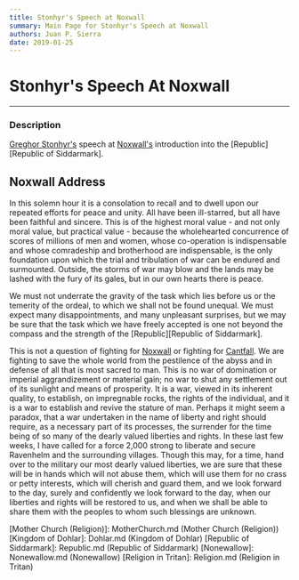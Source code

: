 ```yaml
---
title: Stonhyr's Speech at Noxwall
summary: Main Page for Stonhyr's Speech at Noxwall
authors: Juan P. Sierra
date: 2019-01-25
---
```


# Stonhyr's Speech At Noxwall

-----


### Description

[Greghor Stonhyr's][Greghor Stonhyr] speech at [Noxwall's][Noxwall] introduction into the [Republic][Republic of Siddarmark].


## Noxwall Address

In this solemn hour it is a consolation to recall and to dwell upon our repeated efforts for peace and unity. All have been ill-starred, but all have been faithful and sincere. This is of the highest moral value - and not only moral value, but practical value - because the wholehearted concurrence of scores of millions of men and women, whose co-operation is indispensable and whose comradeship and brotherhood are indispensable, is the only foundation upon which the trial and tribulation of war can be endured and surmounted. Outside, the storms of war may blow and the lands may be lashed with the fury of its gales, but in our own hearts there is peace.

We must not underrate the gravity of the task which lies before us or the temerity of the ordeal, to which we shall not be found unequal. We must expect many disappointments, and many unpleasant surprises, but we may be sure that the task which we have freely accepted is one not beyond the compass and the strength of the [Republic][Republic of Siddarmark].

This is not a question of fighting for [Noxwall][Noxwall] or fighting for [Cantfall][Cantfall]. We are fighting to save the whole world from the pestilence of the abyss and in defense of all that is most sacred to man. This is no war of domination or imperial aggrandizement or material gain; no war to shut any settlement out of its sunlight and means of prosperity. It is a war, viewed  in its inherent quality, to establish, on impregnable rocks, the rights of the individual, and it is a war to establish and revive the stature of man. Perhaps it might seem a paradox, that a war undertaken in the name of liberty and right should require, as  a necessary part of its processes, the surrender for the time being of so many of the dearly valued liberties and rights. In these last few weeks, I have called for a force 2,000 strong to liberate and secure Ravenhelm and the surrounding villages. Though this may, for a time, hand over to the military our most dearly valued liberties, we are sure that these will be in hands which will not abuse them, which will use them for no crass or petty interests, which will cherish and guard them, and we look forward to the day, surely and confidently we look forward to the day, when our liberties and rights will be restored to us, and when we shall be able to share them with the peoples to whom such blessings are unknown.





[Alchemist's Journal]: AlchemistJournal.md (Alchemist's Journal)
[Tritanian Calendar]: Calendar.md (Tritanian Calendar)
[Gnolls]: Gnolls.md (Gnolls)
[Book of Prophesy]: Prophesy.md (Book of Prophesy)
[Stonhyr's Speech at Noxwall]: StonhyrNoxwallSpeech.md (Stonhyr's Speech at Noxwall)
[Timeline]: Timeline.md (Timeline)
[Azoth the Wise]: Azoth.md (Azoth the Wise)
[Faelix]: Faelix.md (Faelix)
[Greghor Stonhyr]: GreghorStonhyr.md (Greghor Stonhyr)
[Lyhl Habborhlyn]: Lyhl_Habborlyn.md (Lyhl Habborhlyn)
[Blackpoint]: Blackpoint.md (Blackpoint)
[Cantfall]: Cantfall.md (Cantfall)
[Noxwall]: Noxwall.md (Noxwall)
[Siddar City]: SiddarCity.md (Siddar City)
[Act 0 - The Alchemist's Tomb]: CampaignLog_0.md (Act 0 - The Alchemist's Tomb)
[Act 1 - The Ravenous Horde]: CampaignLog_1.md (Act 1 - The Ravenous Horde)
[Cult of Five]: CultOfFive.md (Cult of Five)
[Gahrdynyr Trade House]: GahrdynyrTradeHouse.md (Gahrdynyr Trade House)
[Republic Expeditionary Forces]: REF.md (Republic Expeditionary Forces)
[Mother Church (Religion)]: MotherChurch.md (Mother Church (Religion))
[Kingdom of Dohlar]: Dohlar.md (Kingdom of Dohlar)
[Republic of Siddarmark]: Republic.md (Republic of Siddarmark)
[Nonewallow]: Nonewallow.md (Nonewallow)
[Religion in Tritan]: Religion.md (Religion in Tritan)